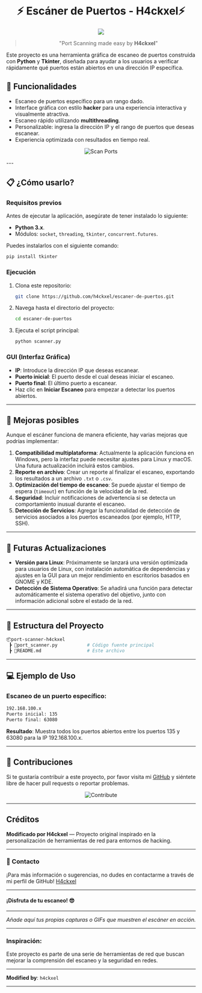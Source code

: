 <div align="center">

# ⚡ Escáner de Puertos - H4ckxel⚡


<img src="https://i.imgur.com/NQ0Mdvt.png">

> "Port Scanning made easy by **H4ckxel**"
</div>

Este proyecto es una herramienta gráfica de escaneo de puertos construida con **Python** y **Tkinter**, diseñada para ayudar a los usuarios a verificar rápidamente qué puertos están abiertos en una dirección IP específica.

## 🚀 Funcionalidades

- Escaneo de puertos específico para un rango dado.
- Interface gráfica con estilo **hacker** para una experiencia interactiva y visualmente atractiva.
- Escaneo rápido utilizando **multithreading**.
- Personalizable: ingresa la dirección IP y el rango de puertos que deseas escanear.
- Experiencia optimizada con resultados en tiempo real.

<div align="center">

![Scan Ports](https://i.gifer.com/EgVJ.gif)

</div>
---

## 📋 ¿Cómo usarlo?

### Requisitos previos

Antes de ejecutar la aplicación, asegúrate de tener instalado lo siguiente:

- **Python 3.x**.
- Módulos: `socket`, `threading`, `tkinter`, `concurrent.futures`.

Puedes instalarlos con el siguiente comando:

```bash
pip install tkinter
```

### Ejecución

1. Clona este repositorio:
   ```bash
   git clone https://github.com/h4ckxel/escaner-de-puertos.git
   ```
2. Navega hasta el directorio del proyecto:
   ```bash
   cd escaner-de-puertos
   ```
3. Ejecuta el script principal:
   ```bash
   python scanner.py
   ```

### GUI (Interfaz Gráfica)

- **IP**: Introduce la dirección IP que deseas escanear.
- **Puerto inicial**: El puerto desde el cual deseas iniciar el escaneo.
- **Puerto final**: El último puerto a escanear.
- Haz clic en **Iniciar Escaneo** para empezar a detectar los puertos abiertos.

---

## 🌟 Mejoras posibles

Aunque el escáner funciona de manera eficiente, hay varias mejoras que podrías implementar:

1. **Compatibilidad multiplataforma**: Actualmente la aplicación funciona en Windows, pero la interfaz puede necesitar ajustes para Linux y macOS. Una futura actualización incluirá estos cambios.
2. **Reporte en archivo**: Crear un reporte al finalizar el escaneo, exportando los resultados a un archivo `.txt` o `.csv`.
3. **Optimización del tiempo de escaneo**: Se puede ajustar el tiempo de espera (`timeout`) en función de la velocidad de la red.
4. **Seguridad**: Incluir notificaciones de advertencia si se detecta un comportamiento inusual durante el escaneo.
5. **Detección de Servicios**: Agregar la funcionalidad de detección de servicios asociados a los puertos escaneados (por ejemplo, HTTP, SSH).

---

## 🔧 Futuras Actualizaciones

- **Versión para Linux**: Próximamente se lanzará una versión optimizada para usuarios de Linux, con instalación automática de dependencias y ajustes en la GUI para un mejor rendimiento en escritorios basados en GNOME y KDE.
- **Detección de Sistema Operativo**: Se añadirá una función para detectar automáticamente el sistema operativo del objetivo, junto con información adicional sobre el estado de la red.

---

## 📂 Estructura del Proyecto

```bash
📦port-scanner-h4ckxel
 ┣ 📜port_scanner.py           # Código fuente principal
 ┣ 📜README.md                 # Este archivo
```

---

## 💻 Ejemplo de Uso

### Escaneo de un puerto específico:
```bash
192.168.100.x
Puerto inicial: 135
Puerto final: 63080
```

**Resultado**: Muestra todos los puertos abiertos entre los puertos 135 y 63080 para la IP 192.168.100.x.

---

## 🔗 Contribuciones

Si te gustaría contribuir a este proyecto, por favor visita mi [GitHub](https://github.com/h4ckxel) y siéntete libre de hacer pull requests o reportar problemas.

<div align="center">

![Contribute](https://media.giphy.com/media/l1J9u3TZfpmeDLkDq/giphy.gif)

</div>

---

## Créditos

**Modificado por H4ckxel** — Proyecto original inspirado en la personalización de herramientas de red para entornos de hacking.

---

### 📧 Contacto

¡Para más información o sugerencias, no dudes en contactarme a través de mi perfil de GitHub! [H4ckxel](https://github.com/h4ckxel)

---

#### ¡Disfruta de tu escaneo! 😎

---


_Añade aquí tus propias capturas o GIFs que muestren el escáner en acción._

---

### Inspiración:

Este proyecto es parte de una serie de herramientas de red que buscan mejorar la comprensión del escaneo y la seguridad en redes.

---

**Modified by**: `h4ckxel`

---
